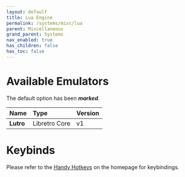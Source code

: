 ```yaml
---
layout: default
title: Lua Engine
permalink: /systems/misc/lua
parent: Miscellaneous
grand_parent: Systems
nav_enabled: true
has_children: false
has_toc: false
---
```


# Available Emulators

The default option has been ***marked***.

| Name                   | Type             | Version           |
|:-----------------------|:-----------------|:------------------|
| **Lutro**              | Libretro Core    | v1                |


# Keybinds 

Please refer to the [Handy Hotkeys](/#handyhotkeys) on the homepage for keybindings.